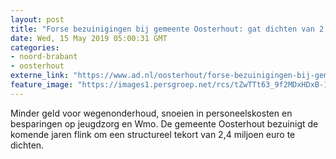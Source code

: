 ```yaml
---
layout: post
title: "Forse bezuinigingen bij gemeente Oosterhout: gat dichten van 2,4 miljoen"
date: Wed, 15 May 2019 05:00:31 GMT
categories: 
- noord-brabant 
- oosterhout 
externe_link: "https://www.ad.nl/oosterhout/forse-bezuinigingen-bij-gemeente-oosterhout-gat-dichten-van-2-4-miljoen~a65ff134/"
feature_image: "https://images1.persgroep.net/rcs/tZwTTt63_9f2MDxHDxB-10f8g-I/diocontent/115468743/_fitwidth/400/?appId=21791a8992982cd8da851550a453bd7f&quality=0.7"
---
```


Minder geld voor wegenonderhoud, snoeien in personeelskosten en besparingen op jeugdzorg en Wmo. De gemeente Oosterhout bezuinigt de komende jaren flink om een structureel tekort van 2,4 miljoen euro te dichten.
